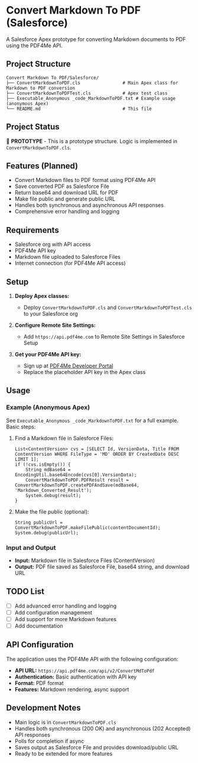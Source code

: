 # Convert Markdown To PDF (Salesforce)

A Salesforce Apex prototype for converting Markdown documents to PDF using the PDF4Me API.

## Project Structure

```
Convert Markdown To PDF/Salesforce/
├── ConvertMarkdownToPDF.cls                # Main Apex class for Markdown to PDF conversion
├── ConvertMarkdownToPDFTest.cls            # Apex test class
├── Executable_Anonymous _code_MarkdownToPDF.txt # Example usage (anonymous Apex)
└── README.md                               # This file
```

## Project Status

🚧 **PROTOTYPE** - This is a prototype structure. Logic is implemented in `ConvertMarkdownToPDF.cls`.

## Features (Planned)

- Convert Markdown files to PDF format using PDF4Me API
- Save converted PDF as Salesforce File
- Return base64 and download URL for PDF
- Make file public and generate public URL
- Handles both synchronous and asynchronous API responses
- Comprehensive error handling and logging

## Requirements

- Salesforce org with API access
- PDF4Me API key
- Markdown file uploaded to Salesforce Files
- Internet connection (for PDF4Me API access)

## Setup

1. **Deploy Apex classes:**
   - Deploy `ConvertMarkdownToPDF.cls` and `ConvertMarkdownToPDFTest.cls` to your Salesforce org

2. **Configure Remote Site Settings:**
   - Add `https://api.pdf4me.com` to Remote Site Settings in Salesforce Setup

3. **Get your PDF4Me API key:**
   - Sign up at [PDF4Me Developer Portal](https://dev.pdf4me.com/dashboard/#/api-keys/)
   - Replace the placeholder API key in the Apex class

## Usage

### Example (Anonymous Apex)

See `Executable_Anonymous _code_MarkdownToPDF.txt` for a full example. Basic steps:

1. Find a Markdown file in Salesforce Files:
   ```apex
   List<ContentVersion> cvs = [SELECT Id, VersionData, Title FROM ContentVersion WHERE FileType = 'MD' ORDER BY CreatedDate DESC LIMIT 1];
   if (!cvs.isEmpty()) {
       String mdBase64 = EncodingUtil.base64Encode(cvs[0].VersionData);
       ConvertMarkdownToPDF.PDFResult result = ConvertMarkdownToPDF.createPDFAndSave(mdBase64, 'Markdown_Converted_Result');
       System.debug(result);
   }
   ```
2. Make the file public (optional):
   ```apex
   String publicUrl = ConvertMarkdownToPDF.makeFilePublic(contentDocumentId);
   System.debug(publicUrl);
   ```

### Input and Output

- **Input:** Markdown file in Salesforce Files (ContentVersion)
- **Output:** PDF file saved as Salesforce File, base64 string, and download URL

## TODO List

- [ ] Add advanced error handling and logging
- [ ] Add configuration management
- [ ] Add support for more Markdown features
- [ ] Add documentation

## API Configuration

The application uses the PDF4Me API with the following configuration:
- **API URL:** `https://api.pdf4me.com/api/v2/ConvertMdToPdf`
- **Authentication:** Basic authentication with API key
- **Format:** PDF format
- **Features:** Markdown rendering, async support

## Development Notes

- Main logic is in `ConvertMarkdownToPDF.cls`
- Handles both synchronous (200 OK) and asynchronous (202 Accepted) API responses
- Polls for completion if async
- Saves output as Salesforce File and provides download/public URL
- Ready to be extended for more features 